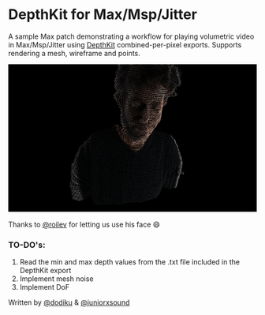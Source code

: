 # DepthKit for Max/Msp/Jitter

A sample Max patch demonstrating a workflow for playing volumetric video in Max/Msp/Jitter using [DepthKit](http://www.depthkit.tv/) combined-per-pixel exports. Supports rendering a mesh, wireframe and points.

![DepthKit in Max](./screenshots/depthkit_in_max.gif)

Thanks to [@roilev](https://github.com/roilev) for letting us use his face 😄

### TO-DO's:
1. Read the min and max depth values from the .txt file included in the DepthKit export
1. Implement mesh noise
1. Implement DoF

Written by [@dodiku](https://github.com/dodiku) & [@juniorxsound](https://github.com/juniorxsound)
